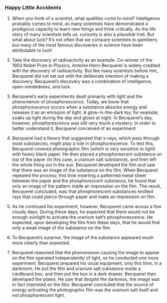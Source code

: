 ### Happy Little Accidents

1. When you think of a scientist, what qualities come to mind? Intelligence probably comes to mind, as many scientists have demonstrated a prodigious capacity to learn new things and think critically. As the life story of many scientists tells us, curiosity is also a plausible trait. But what about luck? It’s not often that we compare scientists to gamblers, but many of the most famous discoveries in science have been attributable to luck!

2. Take the discovery of radioactivity as an example. Co-winner of the 1903 Nobel Prize in Physics, Antoine Henri Becquerel is widely credited with the discovery of radioactivity. But like many scientists before him, Becquerel did not set out with the deliberate intention of making a discovery. Becquerel’s discovery was a combination of intelligence, open-mindedness, and luck.

3. Becquerel’s early experiments dealt primarily with light and the phenomenon of phosphorescence. Today, we know that phosphorescence occurs when a substance absorbs energy and releases it as an emission of light. A glow-in-the-dark toy, for example, soaks up light during the day and glows at night. In Becquerel’s day, however, phosphorescence was still very much a mystery. In order to better understand it, Becquerel conceived of an experiment.

4. Becquerel had a theory that suggested that x-rays, which pass through most substances, might play a role in phosphorescence. To test this, Becquerel covered photographic film (which is very sensitive to light) with heavy black paper. He then placed a phosphorescent substance on top of the paper (in this case, a uranium salt substance), and then left the whole thing out in the sun. Becquerel developed the film and saw that there was an image of the substance on the film. When Becquerel repeated the process, this time inserting a patterned metal sheet between the paper and the phosphorescent substance, he found that only an image of the pattern made an impression on the film. The result, Becquerel concluded, was that phosphorescent substances emitted rays that could pierce through paper and make an impression on film.

5. As he continued his experiment, however, Becquerel came across a few cloudy days. During these days, he expected that there would not be enough sunlight to activate the uranium salt’s phosphorescence. He expected, upon developing the film from these days, that he would find only a weak image of the substance on the film.

6. To Becquerel’s surprise, the image of the substance appeared much more clearly than expected.

7. Becquerel reasoned that the phenomenon causing the image to appear on the film operated independently of light, so he conducted one more experiment. Becquerel prepared his usual equipment, only this time, in a darkroom. He put the film and uranium salt substance inside a cardboard box, and then put the box in a dark drawer. Becquerel then developed the plates. He saw that despite the darkness, the image was in fact imprinted on the film. Becquerel concluded that the source of energy activating the photographic film was the uranium salt itself and not phosphorescent light.